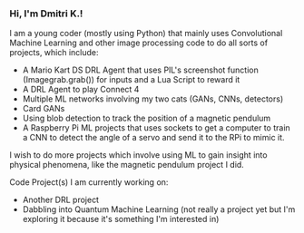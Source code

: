 ### Hi, I'm Dmitri K.!

I am a young coder (mostly using Python) that mainly uses Convolutional Machine Learning and other image processing code to do all sorts of projects, which include:
 - A Mario Kart DS DRL Agent that uses PIL's screenshot function (Imagegrab.grab()) for inputs and a Lua Script to reward it
 - A DRL Agent to play Connect 4
 - Multiple ML networks involving my two cats (GANs, CNNs, detectors)
 - Card GANs
 - Using blob detection to track the position of a magnetic pendulum
 - A Raspberry Pi ML projects that uses sockets to get a computer to train a CNN to detect the angle of a servo and send it to the RPi to mimic it. 

I wish to do more projects which involve using ML to gain insight into physical phenomena, like the magnetic pendulum project I did.

Code Project(s) I am currently working on:
 - Another DRL project
 - Dabbling into Quantum Machine Learning (not really a project yet but I'm exploring it because it's something I'm interested in)
